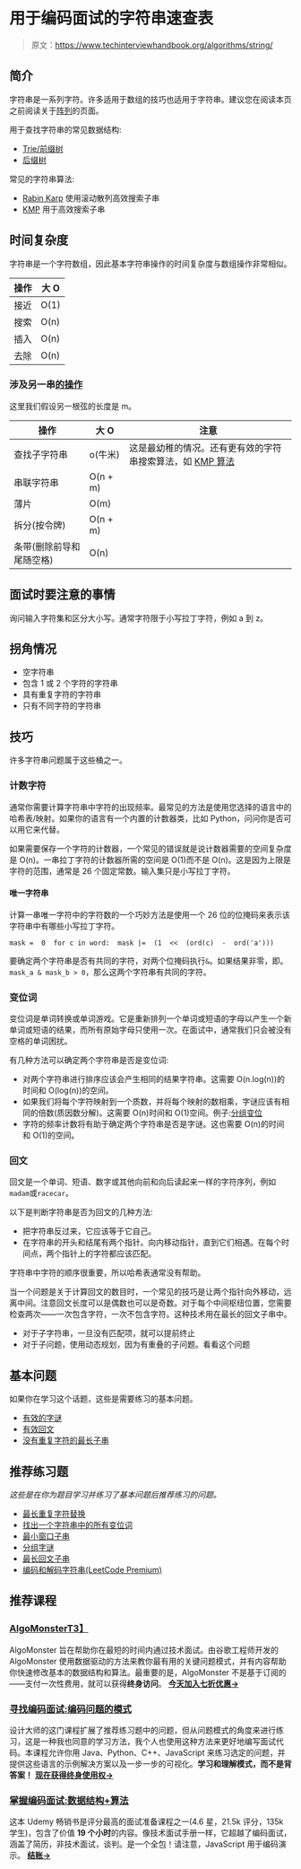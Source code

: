 # 用于编码面试的字符串速查表

> 原文：<https://www.techinterviewhandbook.org/algorithms/string/>



## 简介[](#introduction "Direct link to heading")

字符串是一系列字符。许多适用于数组的技巧也适用于字符串。建议您在阅读本页之前阅读关于[阵列](/algorithms/array/)的页面。

用于查找字符串的常见数据结构:

*   [Trie/前缀树](https://en.wikipedia.org/wiki/Trie)
*   [后缀树](https://en.wikipedia.org/wiki/Suffix_tree)

常见的字符串算法:

*   [Rabin Karp](https://en.wikipedia.org/wiki/Rabin%E2%80%93Karp_algorithm) 使用滚动散列高效搜索子串
*   [KMP](https://en.wikipedia.org/wiki/Knuth%E2%80%93Morris%E2%80%93Pratt_algorithm) 用于高效搜索子串

## 时间复杂度[](#time-complexity "Direct link to heading")

字符串是一个字符数组，因此基本字符串操作的时间复杂度与数组操作非常相似。

| 操作 | 大 O |
| --- | --- |
| 接近 | O(1) |
| 搜索 | O(n) |
| 插入 | O(n) |
| 去除 | O(n) |

### 涉及另一串[的操作](#operations-involving-another-string "Direct link to heading")

这里我们假设另一根弦的长度是 m。

| 操作 | 大 O | 注意 |
| --- | --- | --- |
| 查找子字符串 | o(牛米) | 这是最幼稚的情况。还有更有效的字符串搜索算法，如 [KMP 算法](https://en.wikipedia.org/wiki/Knuth%E2%80%93Morris%E2%80%93Pratt_algorithm) |
| 串联字符串 | O(n + m) |  |
| 薄片 | O(m) |  |
| 拆分(按令牌) | O(n + m) |  |
| 条带(删除前导和尾随空格) | O(n) |  |

## 面试时要注意的事情[](#things-to-look-out-for-during-interviews "Direct link to heading")

询问输入字符集和区分大小写。通常字符限于小写拉丁字符，例如 a 到 z。

## 拐角情况[](#corner-cases "Direct link to heading")

*   空字符串
*   包含 1 或 2 个字符的字符串
*   具有重复字符的字符串
*   只有不同字符的字符串

## 技巧[](#techniques "Direct link to heading")

许多字符串问题属于这些桶之一。

### 计数字符[](#counting-characters "Direct link to heading")

通常你需要计算字符串中字符的出现频率。最常见的方法是使用您选择的语言中的哈希表/映射。如果你的语言有一个内置的计数器类，比如 Python，问问你是否可以用它来代替。

如果需要保存一个字符的计数器，一个常见的错误就是说计数器需要的空间复杂度是 O(n)。一串拉丁字符的计数器所需的空间是 O(1)而不是 O(n)。这是因为上限是字符的范围，通常是 26 个固定常数。输入集只是小写拉丁字符。

#### 唯一字符串[](#string-of-unique-characters "Direct link to heading")

计算一串唯一字符中的字符数的一个巧妙方法是使用一个 26 位的位掩码来表示该字符串中有哪些小写拉丁字符。

```
mask =  0  for c in word:  mask |=  (1  <<  (ord(c)  -  ord('a'))) 
```

要确定两个字符串是否有共同的字符，对两个位掩码执行`&`。如果结果非零，即。`mask_a & mask_b > 0`，那么这两个字符串有共同的字符。

### 变位词[](#anagram "Direct link to heading")

变位词是单词转换或单词游戏。它是重新排列一个单词或短语的字母以产生一个新单词或短语的结果，而所有原始字母只使用一次。在面试中，通常我们只会被没有空格的单词困扰。

有几种方法可以确定两个字符串是否是变位词:

*   对两个字符串进行排序应该会产生相同的结果字符串。这需要 O(n.log(n))的时间和 O(log(n))的空间。
*   如果我们将每个字符映射到一个质数，并将每个映射的数相乘，字谜应该有相同的倍数(质因数分解)。这需要 O(n)时间和 O(1)空间。例子:[分组变位](https://leetcode.com/problems/group-anagrams/)
*   字符的频率计数将有助于确定两个字符串是否是字谜。这也需要 O(n)的时间和 O(1)的空间。

### 回文[](#palindrome "Direct link to heading")

回文是一个单词、短语、数字或其他向前和向后读起来一样的字符序列，例如`madam`或`racecar`。

以下是判断字符串是否为回文的几种方法:

*   把字符串反过来，它应该等于它自己。
*   在字符串的开头和结尾有两个指针。向内移动指针，直到它们相遇。在每个时间点，两个指针上的字符都应该匹配。

字符串中字符的顺序很重要，所以哈希表通常没有帮助。

当一个问题是关于计算回文的数目时，一个常见的技巧是让两个指针向外移动，远离中间。注意回文长度可以是偶数也可以是奇数。对于每个中间枢纽位置，您需要检查两次——一次包含字符，一次不包含字符。这种技术用在最长的回文子串中。

*   对于子字符串，一旦没有匹配项，就可以提前终止
*   对于子问题，使用动态规划，因为有重叠的子问题。看看这个问题

## 基本问题[](#essential-questions "Direct link to heading")

如果你在学习这个话题，这些是需要练习的基本问题。

*   [有效的字谜](https://leetcode.com/problems/valid-anagram)
*   [有效回文](https://leetcode.com/problems/valid-palindrome/)
*   [没有重复字符的最长子串](https://leetcode.com/problems/longest-substring-without-repeating-characters/)

## 推荐练习题[](#recommended-practice-questions "Direct link to heading")

*这些是在你为题目学习并练习了基本问题后推荐练习的问题。*

*   [最长重复字符替换](https://leetcode.com/problems/longest-repeating-character-replacement/)
*   [找出一个字符串中的所有变位词](https://leetcode.com/problems/find-all-anagrams-in-a-string)
*   [最小窗口子串](https://leetcode.com/problems/minimum-window-substring/description/)
*   [分组字谜](https://leetcode.com/problems/group-anagrams/)
*   [最长回文子串](https://leetcode.com/problems/longest-palindromic-substring/)
*   [编码和解码字符串(LeetCode Premium)](https://leetcode.com/problems/encode-and-decode-strings/)

## 推荐课程[](#recommended-courses "Direct link to heading")

### [AlgoMonster](https://shareasale.com/r.cfm?b=1873647&u=3114753&m=114505&urllink=&afftrack=)[T3】](#algomonster "Direct link to heading")

AlgoMonster 旨在帮助你在最短的时间内通过技术面试。由谷歌工程师开发的 AlgoMonster 使用数据驱动的方法来教你最有用的关键问题模式，并有内容帮助你快速修改基本的数据结构和算法。最重要的是，AlgoMonster 不是基于订阅的——支付一次性费用，就可以获得**终身访问**。 [**今天加入七折优惠→**](https://shareasale.com/r.cfm?b=1873647&u=3114753&m=114505&urllink=&afftrack=)

### [寻找编码面试:编码问题的模式](https://designgurus.org/link/kJSIoU?url=https%3A%2F%2Fdesigngurus.org%2Fcourse%3Fcourseid%3Dgrokking-the-coding-interview)[](#grokking-the-coding-interview-patterns-for-coding-questions "Direct link to heading")

设计大师的这门课程扩展了推荐练习题中的问题，但从问题模式的角度来进行练习，这是一种我也同意的学习方法，我个人也使用这种方法来更好地编写面试代码。本课程允许你用 Java、Python、C++、JavaScript 来练习选定的问题，并提供这些语言的示例解决方案以及一步一步的可视化。**学习和理解模式，而不是背答案！** [**现在获得终身使用权→**](https://designgurus.org/link/kJSIoU?url=https%3A%2F%2Fdesigngurus.org%2Fcourse%3Fcourseid%3Dgrokking-the-coding-interview)

### [掌握编码面试:数据结构+算法](https://fxo.co/DQpY)[](#master-the-coding-interview-data-structures--algorithms "Direct link to heading")

这本 Udemy 畅销书是评分最高的面试准备课程之一(4.6 星，21.5k 评分，135k 学生)，包含了价值 **19 个小时**的内容。像技术面试手册一样，它超越了编码面试，涵盖了简历，非技术面试，谈判。是一个全包！请注意，JavaScript 用于编码演示。 [**结账→**](https://fxo.co/DQpY)

